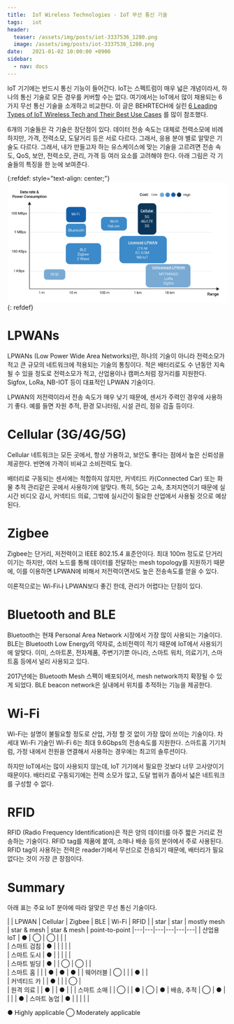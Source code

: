 ```yaml
---
title:  IoT Wireless Technologies - IoT 무선 통신 기술
tags:   iot
header:
  teaser: /assets/img/posts/iot-3337536_1280.png
  image: /assets/img/posts/iot-3337536_1280.png
date:   2021-01-02 10:00:00 +0900
sidebar:
  - nav: docs
---
```


IoT 기기에는 반드시 통신 기능이 들어간다. IoT는 스펙트럼이 매우 넓은 개념이라서, 하나의 통신 기술로 모든 경우를 커버할 수는 없다. 여기에서는 IoT에서 많이 채용되는 6가지 무선 통신 기술을 소개하고 비교한다. 이 글은 BEHRTECH에 실린 [6 Leading Types of IoT Wireless Tech and Their Best Use Cases](https://behrtech.com/blog/6-leading-types-of-iot-wireless-tech-and-their-best-use-cases/) 를 많이 참조했다.

6개의 기술들은 각 기술은 장단점이 있다. 데이터 전송 속도는 대체로 전력소모에 비례하지만, 가격, 전력소모, 도달거리 등은 서로 다르다. 그래서, 응용 분야 별로 알맞은 기술도 다르다. 그래서, 내가 만들고자 하는 유스케이스에 맞는 기술을 고르려면 전송 속도, QoS, 보안, 전력소모, 관리, 가격 등 여러 요소를 고려해야 한다. 아래 그림은 각 기술들의 특징을 한 눈에 보여준다.

{:refdef: style="text-align: center;"}
![start](/assets/img/posts/iot-wireless-techs.jpg) 
{: refdef}

# LPWANs

LPWANs (Low Power Wide Area Networks)란, 하나의 기술이 아니라 전력소모가 적고 큰 규모의 네트워크에 적용되는 기술의 통칭이다. 적은 배터리로도 수 년동안 지속될 수 있을 정도로 전력소모가 적고, 산업용이나 캠퍼스처럼 장거리를 지원한다. Sigfox, LoRa, NB-IOT 등이 대표적인 LPWAN 기술이다.

LPWAN의 저전력이라서 전송 속도가 매우 낮기 때문에, 센서가 주력인 경우에 사용하기 좋다. 예를 들면 자원 추적, 환경 모니터링, 시설 관리, 점유 검출 등이다.

# Cellular (3G/4G/5G)

Cellular 네트워크는 모든 곳에서, 항상 가용하고, 보안도 좋다는 점에서 높은 신뢰성을 제공한다. 반면에 가격이 비싸고 소비전력도 높다.

배터리로 구동되는 센서에는 적합하지 않지만, 커넥티드 카(Connected Car) 또는 화물 추적 관리같은 곳에서 사용하기에 알맞다. 특히, 5G는 고속, 초저지연이기 때문에 실시간 비디오 감시, 커넥티드 의료, 그밖에 실시간이 필요한 산업에서 사용될 것으로 예상된다. 

# Zigbee

Zigbee는 단거리, 저전력이고 IEEE 802.15.4 표준안이다. 최대 100m 정도로 단거리 이기는 하지만, 여러 노드를 통해 데이터를 전달하는 mesh topology를 지원하기 때문에, 이를 이용하면 LPWAN에 비해서 저전력이면서도 높은 전송속도를 얻을 수 있다. 

이론적으로는 Wi-Fi나 LPWAN보다 좋긴 한데, 관리가 어렵다는 단점이 있다.

# Bluetooth and BLE

Bluetooth는 현재 Personal Area Network 시장에서 가장 많이 사용되는 기술이다. BLE는 Bluetooth Low Energy의 약자로, 소비전력이 적기 때문에 IoT에서 사용되기에 알맞다. 이미, 스마트폰, 전자제품, 주변기기뿐 아니라, 스마트 워치, 의료기기, 스마트홈 등에서 널리 사용되고 있다.

2017년에는 Bluetooth Mesh 스펙이 배포되어서, mesh network까지 확장될 수 있게 되었다. BLE beacon network은 실내에서 위치를 추적하는 기능을 제공한다.

# Wi-Fi

Wi-Fi는 설명이 불필요할 정도로 산업, 가정 할 것 없이 가장 많이 쓰이는 기술이다. 차세대 Wi-Fi 기술인 Wi-Fi 6는 최대 9.6Gbps의 전송속도를 지원한다. 스마트홈 기기처럼, 가정 내에서 전원을 연결해서 사용하는 경우에는 최고의 솔루션이다. 

하지만 IoT에서는 많이 사용되지 않는데, IoT 기기에서 필요한 것보다 너무 고사양이기 때문이다. 배터리로 구동되기에는 전력 소모가 많고, 도달 범위가 좁아서 넓은 네트워크를 구성할 수 없다. 

# RFID

RFID (Radio Frequency Identification)은 적은 양의 데이터를 아주 짧은 거리로 전송하는 기술이다. RFID tag를 제품에 붙여, 소매나 배송 등의 분야에서 주로 사용된다. RFID tag이 사용하는 전력은 reader기에서 무선으로 전송되기 때문에, 배터리가 필요 없다는 것이 가장 큰 장점이다.

# Summary

아래 표는 주요 IoT 분야에 따라 알맞은 무선 통신 기술이다.

|   | LPWAN | Cellular | Zigbee | BLE | Wi-Fi | RFID 
|   | star | star | mostly mesh | star & mesh | star & mesh | point-to-point
|---|---|---|---|---|---|
| 산업용 IoT | ● | ◯ | ◯ |   |   |  
| 스마트 검침 | ● |   |   |   |   |  
| 스마트 도시 | ● |   |   |   |   |  
| 스마트 빌딩 | ● |   | ◯ | ◯ |   |  
| 스마트 홈  |   |   | ● | ● | ● |
| 웨어러블   | ◯ |   |   | ● |   |  
| 커넥티드 카 |  | ● |   |   | ◯ |   
| 원격 의료  |   | ● |   | ● |   |
| 스마트 소매 |   | ◯ |   | ● | ◯ | ● 
| 배송, 추적 | ◯ | ● |   |   |   | ●
| 스마트 농업 | ● |   |   |   |   |

● Highly applicable
◯ Moderately applicable
